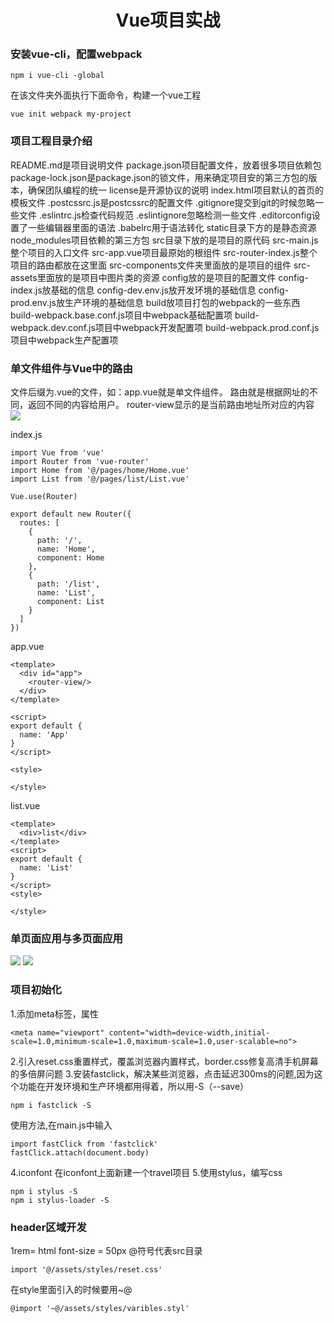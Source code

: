 <h1 style="text-align:center">Vue项目实战</h1>

### 安装vue-cli，配置webpack

	npm i vue-cli -global
在该文件夹外面执行下面命令，构建一个vue工程

	vue init webpack my-project

### 项目工程目录介绍
README.md是项目说明文件
package.json项目配置文件，放着很多项目依赖包
package-lock.json是package.json的锁文件，用来确定项目安的第三方包的版本，确保团队编程的统一
license是开源协议的说明
index.html项目默认的首页的模板文件
.postcssrc.js是postcssrc的配置文件
.gitignore提交到git的时候忽略一些文件
.eslintrc.js检查代码规范
.eslintignore忽略检测一些文件
.editorconfig设置了一些编辑器里面的语法
.babelrc用于语法转化
static目录下方的是静态资源
node_modules项目依赖的第三方包
src目录下放的是项目的原代码
src-main.js整个项目的入口文件
src-app.vue项目最原始的根组件
src-router-index.js整个项目的路由都放在这里面
src-components文件夹里面放的是项目的组件
src-assets里面放的是项目中图片类的资源
config放的是项目的配置文件
config-index.js放基础的信息
config-dev.env.js放开发环境的基础信息
config-prod.env.js放生产环境的基础信息
build放项目打包的webpack的一些东西
build-webpack.base.conf.js项目中webpack基础配置项
build-webpack.dev.conf.js项目中webpack开发配置项
build-webpack.prod.conf.js项目中webpack生产配置项

### 单文件组件与Vue中的路由
 文件后缀为.vue的文件，如：app.vue就是单文件组件。
 路由就是根据网址的不同，返回不同的内容给用户。
router-view显示的是当前路由地址所对应的内容
![](https://i.imgur.com/yZdeYbm.jpg)

index.js

	import Vue from 'vue'
	import Router from 'vue-router'
	import Home from '@/pages/home/Home.vue'
	import List from '@/pages/list/List.vue'
	
	Vue.use(Router)
	
	export default new Router({
	  routes: [
	    {
	      path: '/',
	      name: 'Home',
	      component: Home
	    },
	    {
	      path: '/list',
	      name: 'List',
	      component: List
	    }
	  ]
	})

app.vue

	<template>
	  <div id="app">
	    <router-view/>
	  </div>
	</template>
	
	<script>
	export default {
	  name: 'App'
	}
	</script>
	
	<style>
	
	</style>

list.vue

	<template>
	  <div>list</div>
	</template>
	<script>
	export default {
	  name: 'List'
	}
	</script>
	<style>
	
	</style>


### 单页面应用与多页面应用
![](https://i.imgur.com/WvSVc48.jpg)
![](https://i.imgur.com/Vcvs4K9.jpg)

### 项目初始化

1.添加meta标签，属性

	<meta name="viewport" content="width=device-width,initial-scale=1.0,minimum-scale=1.0,maximum-scale=1.0,user-scalable=no">
2.引入reset.css重置样式，覆盖浏览器内置样式，border.css修复高清手机屏幕的多倍屏问题
3.安装fastclick，解决某些浏览器，点击延迟300ms的问题,因为这个功能在开发环境和生产环境都用得着，所以用-S（--save）

	npm i fastclick -S

使用方法,在main.js中输入
	
	import fastClick from 'fastclick'
	fastClick.attach(document.body)

4.iconfont
在iconfont上面新建一个travel项目
5.使用stylus，编写css

	npm i stylus -S
	npm i stylus-loader -S

### header区域开发
1rem= html font-size = 50px
@符号代表src目录

	import '@/assets/styles/reset.css'

在style里面引入的时候要用~@

	@import '~@/assets/styles/varibles.styl'

